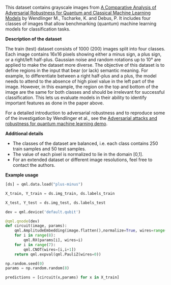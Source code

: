 This dataset contains grayscale images from [A Comparative Analysis of Adversarial Robustness for Quantum and Classical Machine Learning Models](https://arxiv.org/abs/2404.16154) by Wendlinger M., Tscharke, K. and Debus, P. It includes four classes of images that allow benchmarking (quantum) machine learning models for classification tasks.

**Description of the dataset**

The train (test) dataset consists of 1000 (200) images split into four classes. Each image contains 16x16 pixels showing either a minus sign, a plus sign, or a right/left half-plus. Gaussian noise and random rotations up to 10° are applied to make the dataset more diverse. The objective of this dataset is to define regions in the input that bear (or lack) semantic meaning. For example, to differentiate between a right half-plus and a plus, the model needs to attend to the absence of high pixel value in the left part of the image. However, in this example, the region on the top and bottom of the image are the same for both classes and should be irrelevant for successful classification. This lets us evaluate models in their ability to identify important features as done in the paper above.

For a detailed introduction to adversarial robustness and to reproduce some of
the investigation by Wendlinger et al., see the
[Adversarial attacks and robustness for quantum machine learning demo](https://pennylane.ai/qml/demos/tutorial_adversarial_attacks_QML/).

**Additional details**

- The classes of the dataset are balanced, i.e. each class contains 250 train samples and 50 test samples.
- The value of each pixel is normalized to lie in the domain [0,1].
- For an extended dataset or different image resolutions, feel free to contact the authors.

**Example usage**

```python
[ds] = qml.data.load("plus-minus")

X_train, Y_train = ds.img_train, ds.labels_train

X_test, Y_test = ds.img_test, ds.labels_test

dev = qml.device('default.qubit')

@qml.qnode(dev)
def circuit(image, params):
    qml.AmplitudeEmbedding(image.flatten(),normalize=True, wires=range(8))
    for i in range(8):
        qml.RX(params[i], wires=i)
    for i in range(7):
        qml.CNOT(wires=[i,i+1])
    return qml.expval(qml.PauliZ(wires=0))

np.random.seed(0)
params = np.random.random(8)

predictions = [circuit(x,params) for x in X_train]
```


